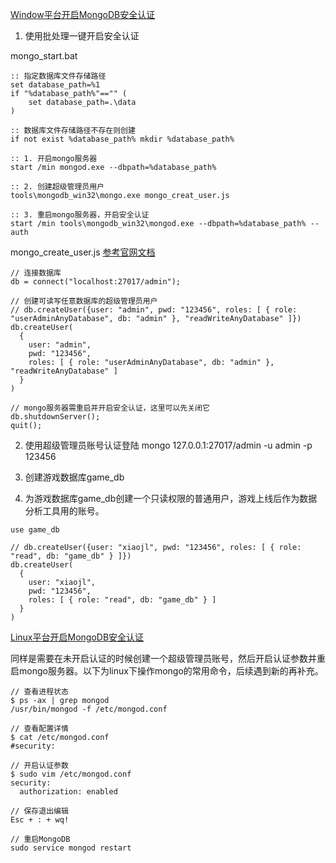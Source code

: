[Window平台开启MongoDB安全认证](https://docs.mongodb.com/manual/tutorial/enable-authentication/)

1. 使用批处理一键开启安全认证

mongo_start.bat
```
:: 指定数据库文件存储路径
set database_path=%1
if "%database_path%"=="" (
	set database_path=.\data
)

:: 数据库文件存储路径不存在则创建
if not exist %database_path% mkdir %database_path%

:: 1. 开启mongo服务器
start /min mongod.exe --dbpath=%database_path%

:: 2. 创建超级管理员用户
tools\mongodb_win32\mongo.exe mongo_creat_user.js

:: 3. 重启mongo服务器，开启安全认证
start /min tools\mongodb_win32\mongod.exe --dbpath=%database_path% --auth
```

mongo_create_user.js [参考官网文档](https://docs.mongoing.com/the-mongo-shell/write-scripts-for-the-mongo-shell)
```
// 连接数据库
db = connect("localhost:27017/admin");

// 创建可读写任意数据库的超级管理员用户
// db.createUser({user: "admin", pwd: "123456", roles: [ { role: "userAdminAnyDatabase", db: "admin" }, "readWriteAnyDatabase" ]})
db.createUser(
  {
    user: "admin",
    pwd: "123456",
    roles: [ { role: "userAdminAnyDatabase", db: "admin" }, "readWriteAnyDatabase" ]
  }
)

// mongo服务器需重启并开启安全认证，这里可以先关闭它
db.shutdownServer();
quit();
```

2. 使用超级管理员账号认证登陆
mongo 127.0.0.1:27017/admin -u admin -p 123456

3. 创建游戏数据库game_db

4. 为游戏数据库game_db创建一个只读权限的普通用户，游戏上线后作为数据分析工具用的账号。
```
use game_db

// db.createUser({user: "xiaojl", pwd: "123456", roles: [ { role: "read", db: "game_db" } ]})
db.createUser(
  {
    user: "xiaojl",
    pwd: "123456",
    roles: [ { role: "read", db: "game_db" } ]
  }
)
```

[Linux平台开启MongoDB安全认证](https://docs.mongodb.com/manual/tutorial/enable-authentication/)

同样是需要在未开启认证的时候创建一个超级管理员账号，然后开启认证参数并重启mongo服务器。以下为linux下操作mongo的常用命令，后续遇到新的再补充。
```
// 查看进程状态
$ ps -ax | grep mongod
/usr/bin/mongod -f /etc/mongod.conf

// 查看配置详情
$ cat /etc/mongod.conf
#security:

// 开启认证参数
$ sudo vim /etc/mongod.conf
security:
  authorization: enabled

// 保存退出编辑
Esc + : + wq!

// 重启MongoDB
sudo service mongod restart
```
